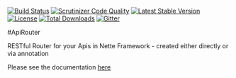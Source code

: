 [![Build Status](https://travis-ci.org/ublaboo/api-router.svg?branch=master)](https://travis-ci.org/ublaboo/api-router)
[![Scrutinizer Code Quality](https://scrutinizer-ci.com/g/ublaboo/api-router/badges/quality-score.png?b=master)](https://scrutinizer-ci.com/g/ublaboo/api-router/?branch=master)
[![Latest Stable Version](https://poser.pugx.org/ublaboo/api-router/v/stable)](https://packagist.org/packages/ublaboo/api-router)
[![License](https://poser.pugx.org/ublaboo/api-router/license)](https://packagist.org/packages/ublaboo/api-router)
[![Total Downloads](https://poser.pugx.org/ublaboo/api-router/downloads)](https://packagist.org/packages/ublaboo/api-router)
[![Gitter](https://img.shields.io/gitter/room/nwjs/nw.js.svg)](https://gitter.im/ublaboo/help)

#ApiRouter

RESTful Router for your Apis in Nette Framework - created either directly or via annotation

Please see the documentation [here](https://ublaboo.org/api-router/)
